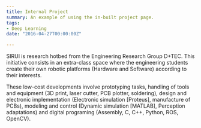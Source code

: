 ```yaml
---
title: Internal Project
summary: An example of using the in-built project page.
tags:
- Deep Learning
date: "2016-04-27T00:00:00Z"

---
```


SIRUI is research hotbed from the Engineering Research Group D+TEC. This initiative consists in an extra-class space where the engineering students create their own robotic platforms (Hardware and Software) according to their interests.

These low-cost developments involve prototyping tasks, handling of tools and equipment (3D print, laser cutter, PCB plotter, soldering), design and electronic implementation (Electronic simulation [Proteus], manufacture of PCBs), modeling and control (Dynamic simulation [MATLAB], Perception adaptations) and digital programing (Assembly, C, C++, Python, ROS, OpenCV).
